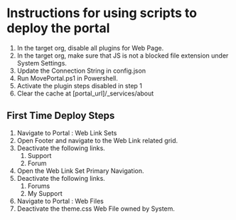 # Instructions for using scripts to deploy the portal

1. In the target org, disable all plugins for Web Page.
2. In the target org, make sure that JS is not a blocked file extension under System Settings.
3. Update the Connection String in config.json
4. Run MovePortal.ps1 in Powershell.
5. Activate the plugin steps disabled in step 1
6. Clear the cache at [portal_url]/_services/about

## First Time Deploy Steps
1. Navigate to Portal : Web Link Sets
2. Open Footer and navigate to the Web Link related grid.
3. Deactivate the following links.
    1. Support
    2. Forum
4. Open the Web Link Set Primary Navigation.
5. Deactivate the following links.
    1. Forums
    2. My Support
6. Navigate to Portal : Web Files
7. Deactivate the theme.css Web File owned by System.